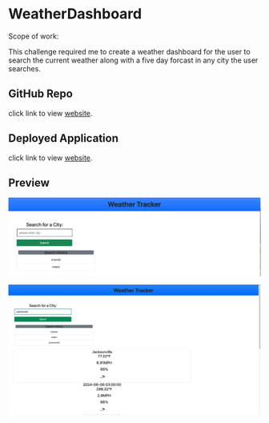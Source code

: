# WeatherDashboard
Scope of work:

This challenge required me to create a weather dashboard for the user to search the current weather along with a five day forcast in any city the user searches.


## GitHub Repo
click link to view [website](https://github.com/Ejacosta86/WeatherDashboard).


## Deployed Application

click link to view [website](https://ejacosta86.github.io/WeatherDashboard/).


## Preview

![example website](./assets/img/weather%20one.png)

![example website](./assets/img/weather%20two.png)


